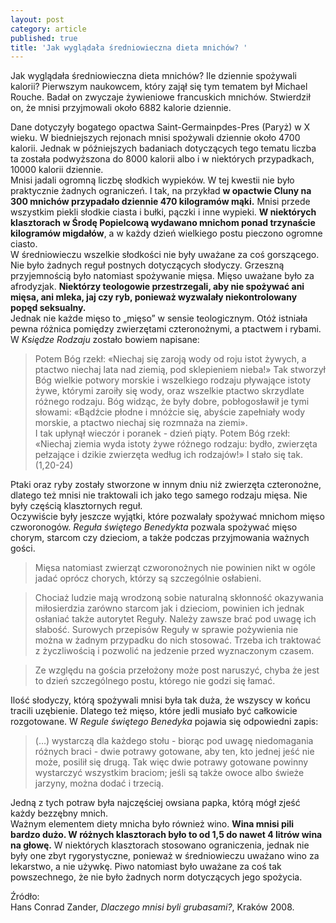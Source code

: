 ```yaml
---
layout: post
category: article
published: true
title: 'Jak wyglądała średniowieczna dieta mnichów? '
---
```

Jak wyglądała średniowieczna dieta mnichów? Ile dziennie spożywali kalorii? Pierwszym naukowcem, który zajął się tym tematem był Michael Rouche. Badał on zwyczaje żywieniowe francuskich mnichów. Stwierdził on, że mnisi przyjmowali około 6882 kalorie dziennie.     
<!--more-->
Dane dotyczyły bogatego opactwa Saint-Germainpdes-Pres (Paryż) w X wieku. W biedniejszych rejonach mnisi spożywali dziennie około 4700 kalorii. Jednak w późniejszych badaniach dotyczących tego tematu liczba ta została podwyższona do 8000 kalorii albo i w niektórych przypadkach, 10000 kalorii dziennie.    
Mnisi jadali ogromną liczbę słodkich wypieków. W tej kwestii nie było praktycznie żadnych ograniczeń. I tak, na przykład **w opactwie Cluny na 300 mnichów przypadało dziennie 470 kilogramów mąki.** Mnisi przede wszystkim piekli słodkie ciasta i bułki, pączki i inne wypieki. **W niektórych klasztorach w Środę Popielcową wydawano mnichom ponad trzynaście kilogramów migdałów**, a w każdy dzień wielkiego postu pieczono ogromne ciasto.        
W średniowieczu wszelkie słodkości nie były uważane za coś gorszącego. Nie było żadnych reguł postnych dotyczących słodyczy. Grzeszną przyjemnością było natomiast spożywanie mięsa. Mięso uważane było za afrodyzjak. **Niektórzy teologowie przestrzegali, aby nie spożywać ani mięsa, ani mleka, jaj czy ryb, ponieważ wyzwalały niekontrolowany popęd seksualny.**    
Jednak nie każde mięso to „mięso” w sensie teologicznym. Otóż istniała pewna różnica pomiędzy zwierzętami czteronożnymi, a ptactwem i rybami. W _Księdze Rodzaju_ zostało bowiem napisane:    

> Potem Bóg rzekł: «Niechaj się zaroją wody od roju istot żywych, a ptactwo niechaj lata nad ziemią, pod sklepieniem nieba!» Tak stworzył Bóg wielkie potwory morskie i wszelkiego rodzaju pływające istoty żywe, którymi zaroiły się wody, oraz wszelkie ptactwo skrzydlate różnego rodzaju. Bóg widząc, że były dobre, pobłogosławił je tymi słowami: «Bądźcie płodne i mnóżcie się, abyście zapełniały wody morskie, a ptactwo niechaj się rozmnaża na ziemi».      
 I tak upłynął wieczór i poranek - dzień piąty. Potem Bóg rzekł: «Niechaj ziemia wyda istoty żywe różnego rodzaju: bydło, zwierzęta pełzające i dzikie zwierzęta według ich rodzajów!» I stało się tak. (1,20-24)   

Ptaki oraz ryby zostały stworzone w innym dniu niż zwierzęta czteronożne, dlatego też mnisi nie traktowali ich jako tego samego rodzaju mięsa. Nie były częścią klasztornych reguł.     
Oczywiście były jeszcze wyjątki, które pozwalały spożywać mnichom mięso czworonogów. _Reguła świętego Benedykta_ pozwala spożywać mięso chorym, starcom czy dzieciom, a także podczas przyjmowania ważnych gości.    

> Mięsa natomiast zwierząt czworonożnych nie powinien nikt w ogóle jadać oprócz chorych, którzy są szczególnie osłabieni.  

> Chociaż ludzie mają wrodzoną sobie naturalną skłonność okazywania miłosierdzia zarówno starcom jak i dzieciom, powinien ich jednak osłaniać także autorytet Reguły. Należy zawsze brać pod uwagę ich słabość. Surowych przepisów Reguły w sprawie pożywienia nie można w żadnym przypadku do nich stosować. Trzeba ich traktować z życzliwością i pozwolić na jedzenie przed wyznaczonym czasem. 

> Ze względu na gościa przełożony może post naruszyć, chyba że jest to dzień szczególnego postu, którego nie godzi się łamać.   

Ilość słodyczy, którą spożywali mnisi była tak duża, że wszyscy w końcu tracili uzębienie. Dlatego też mięso, które jedli musiało być całkowicie rozgotowane. W _Regule świętego Benedyka_ pojawia się odpowiedni zapis:   

> (…) wystarczą dla każdego stołu - biorąc pod uwagę niedomagania różnych braci - dwie potrawy gotowane, aby ten, kto jednej jeść nie może, posilił się drugą. Tak więc dwie potrawy gotowane powinny wystarczyć wszystkim braciom; jeśli są także owoce albo świeże jarzyny, można dodać i trzecią.    

Jedną z tych potraw była najczęściej owsiana papka, którą mógł zjeść każdy bezzębny mnich.    
Ważnym elementem diety mnicha było również wino. **Wina mnisi pili bardzo dużo. W różnych klasztorach było to od 1,5 do nawet 4 litrów wina na głowę.** W niektórych klasztorach stosowano ograniczenia, jednak nie były one zbyt rygorystyczne, ponieważ w średniowieczu uważano wino za lekarstwo, a nie używkę. Piwo natomiast było uważane za coś tak powszechnego, że nie było żadnych norm dotyczących jego spożycia.     

Źródło:   
Hans Conrad Zander, _Dlaczego mnisi byli grubasami?_, Kraków 2008.
